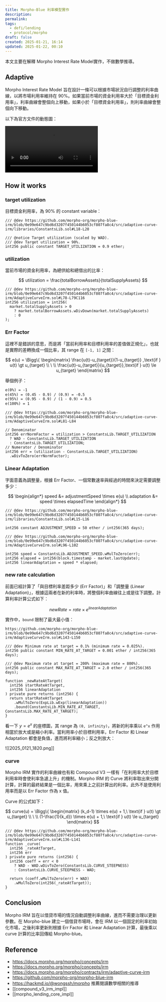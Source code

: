 ```yaml
---
title: Morpho-Blue 利率模型實作
description: 
permalink: 
tags:
  - defi/lending
  - protocol/morpho
draft: false
created: 2025-01-21, 16:14
updated: 2025-01-22, 00:10
---
```

本文主要在解釋 Morpho Interest Rate Model實作，不做數學推導。

## Adaptive

Morpho Interest Rate Model 旨在設計一條可以根據市場狀況自行調整的利率曲線，以將市場利用率維持在 90%。如果當前市場的資金利用率大於「目標資金利用率」，利率曲線會整個向上移動，如果小於「目標資金利用率」，則利率曲線會整個向下移動。

以下為官方文件的動態圖：

![](https://docs.morpho.org/img/morpho-blue/adaptive-curve-irm.mp4)

## How it works

### target utilization

目標資金利用率，為 90% 的 constant variable：

```solidity
/// @dev https://github.com/morpho-org/morpho-blue-irm/blob/0e99e647c9bd6d3207f450144b6053cf807fa8c4/src/adaptive-curve-irm/libraries/ConstantsLib.sol#L18-L20

/// @notice Target utilization (scaled by WAD).
/// @dev Target utilization = 90%.
int256 public constant TARGET_UTILIZATION = 0.9 ether;
```

### utilization

當前市場的資金利用率，為總供給和總借出的比率：

$$
utilization = \frac{totalBorrowAssets}{totalSupplyAssets}
$$

```solidity
/// @dev https://github.com/morpho-org/morpho-blue-irm/blob/0e99e647c9bd6d3207f450144b6053cf807fa8c4/src/adaptive-curve-irm/AdaptiveCurveIrm.sol#L78-L79C116
int256 utilization = int256(
  market.totalSupplyAssets > 0
    ? market.totalBorrowAssets.wDivDown(market.totalSupplyAssets)
    : 0
);
```

### Err Factor

這裡不是錯誤的意思，而是將「當前利用率和目標利用率的差值做正規化」，也就是實際的差轉換成一個比率，其 range 在 `[-1, 1]` 之間：

$$
e(u) = \Bigg\{ \begin{matrix}
\frac{u(t)-u_{target}}{1-u_{target}} ,\text{if } u(t) \gt u_{target} \\
\ \\
\frac{u(t)-u_{target}}{u_{target}},\text{if } u(t) \le u_{target}
\end{matrix}
$$

舉個例子：

```txt
e(0%) = -1
e(45%) = (0.45 - 0.9) / (0.9) = -0.5
e(95%) = (0.95 - 0.9) / (1 - 0.9) = 0.5
e(100%) = 1
```

```solidity
/// @dev https://github.com/morpho-org/morpho-blue-irm/blob/0e99e647c9bd6d3207f450144b6053cf807fa8c4/src/adaptive-curve-irm/AdaptiveCurveIrm.sol#L81-L84

// Denominator
int256 errNormFactor = utilization > ConstantsLib.TARGET_UTILIZATION
  ? WAD - ConstantsLib.TARGET_UTILIZATION
  : ConstantsLib.TARGET_UTILIZATION;
// Numerator / Denominator
int256 err = (utilization - ConstantsLib.TARGET_UTILIZATION)
  .wDivToZero(errNormFactor);
```

### Linear Adaptation

字面意義為調整量，根據 Err Factor、一個常數速率與經過的時間來決定需要調整多少：

$$
\begin{align*}
speed &= adjustmentSpeed \times e(u) \\
adaptation &= speed \times elapsedTime
\end{align*}
$$

```solidity
/// @dev https://github.com/morpho-org/morpho-blue-irm/blob/0e99e647c9bd6d3207f450144b6053cf807fa8c4/src/adaptive-curve-irm/libraries/ConstantsLib.sol#L15-L16

int256 constant ADJUSTMENT_SPEED = 50 ether / int256(365 days);

/// @dev https://github.com/morpho-org/morpho-blue-irm/blob/0e99e647c9bd6d3207f450144b6053cf807fa8c4/src/adaptive-curve-irm/AdaptiveCurveIrm.sol#L96-L102

int256 speed = ConstantsLib.ADJUSTMENT_SPEED.wMulToZero(err);
int256 elapsed = int256(block.timestamp - market.lastUpdate);
int256 linearAdaptation = speed * elapsed;
```

### new rate calculation

前面已經計算了「與目標利率差距多少 (Err Factor)」和「調整量 (Linear Adaptation)」，根據這兩者在新的利率時，將整個利率曲線往上或是往下調整。計算利率計算公式如下：

$$
newRate = rate \times e^{linearAdaptation}
$$

實作中，`bound` 限制了最大最小值：

```solidity
https://github.com/morpho-org/morpho-blue-irm/blob/0e99e647c9bd6d3207f450144b6053cf807fa8c4/src/adaptive-curve-irm/AdaptiveCurveIrm.sol#L143-L150

/// @dev Minimum rate at target = 0.1% (minimum rate = 0.025%).
int256 public constant MIN_RATE_AT_TARGET = 0.001 ether / int256(365 days);

/// @dev Maximum rate at target = 200% (maximum rate = 800%).
int256 public constant MAX_RATE_AT_TARGET = 2.0 ether / int256(365 days);

function _newRateAtTarget(
  int256 startRateAtTarget,
  int256 linearAdaptation
) private pure returns (int256) {
  return startRateAtTarget
    .wMulToZero(ExpLib.wExp(linearAdaptation))
    .bound(ConstantsLib.MIN_RATE_AT_TARGET, ConstantsLib.MAX_RATE_AT_TARGET);
}
```

看一下 $y = e^x$ 的座標圖，其 range 為 `(0, infinity)`，將新的利率乘以 `e^x` 作用相當於放大或是縮小利率。當利用率小於目標利用率，Err Factor 和 Linear Adaptation 都會是負值，進而將利率縮小；反之則放大：

![[2025_0121_1820.png]]

### curve

Morpho IRM 實作的利率曲線也有和 Compound V3 一樣有「在利用率大於目標利用率時會使利率急遽上升」的機制。Morpho IRM 的 Curve 將利率取出來分開計算，計算的最終結果是一個比率，用來乘上之前計算出的利率。此外不是使用利用率而是以 Err Factor 作為 x 值。

Curve 的公式如下：

$$
curve(u) = \Bigg\{ \begin{matrix}
(k_d-1) \times e(u) + 1,\ \text{if } u(t) \gt u_{target} \\
\ \\
(1-\frac{1}{k_d}) \times e(u) + 1,\ \text{if } u(t) \le u_{target}
\end{matrix}
$$

```solidity
/// @dev https://github.com/morpho-org/morpho-blue-irm/blob/0e99e647c9bd6d3207f450144b6053cf807fa8c4/src/adaptive-curve-irm/AdaptiveCurveIrm.sol#L136-L141
function _curve(
  int256 _rateAtTarget,
  int256 err
) private pure returns (int256) {
  int256 coeff = err < 0
    ? WAD - WAD.wDivToZero(ConstantsLib.CURVE_STEEPNESS)
    : ConstantsLib.CURVE_STEEPNESS - WAD;

  return (coeff.wMulToZero(err) + WAD)
    .wMulToZero(int256(_rateAtTarget));
}
```

## Conclusion

Morpho IRM 旨在以借貸市場的情況自動調整利率曲線，進而不需要治理以更新參數。在 Morpho-blue 建立一個借貸市場時，會在 IRM 以一個固定的利率初始化市場，之後利率更新則根據 Err Factor 和 Linear Adaptation 計算，最後乘以 curve 計算的比率回傳給 Morpho-blue。

## Reference

- https://docs.morpho.org/morpho/concepts/irm
- https://docs.morpho.org/morpho/concepts/irm
- https://docs.morpho.org/morpho/contracts/irm/adaptive-curve-irm
- https://github.com/morpho-org/morpho-blue-irm
- https://hackmd.io/@wongssh/morpho 推薦閱讀數學相關的推導
- [[compound_v3_irm_impl]]
- [[morpho_lending_core_impl]]
